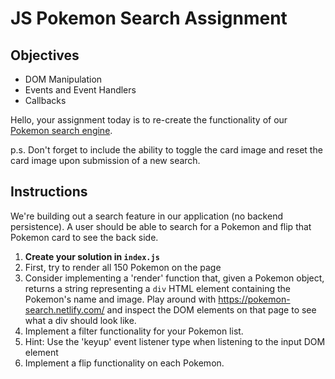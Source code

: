 # JS Pokemon Search Assignment

## Objectives

- DOM Manipulation
- Events and Event Handlers
- Callbacks

Hello, your assignment today is to re-create the functionality of our [Pokemon search engine](https://pokemon-search.netlify.com/).

p.s. Don't forget to include the ability to toggle the card image and reset the card image upon submission of a new search.

## Instructions

We're building out a search feature in our application (no backend persistence). A user should be able to search for a Pokemon and flip that Pokemon card to see the back side.


1. **Create your solution in `index.js`**
2. First, try to render all 150 Pokemon on the page
3. Consider implementing a 'render' function that, given a Pokemon object, returns a string representing a `div` HTML element containing the Pokemon's name and image. Play around with https://pokemon-search.netlify.com/ and inspect the DOM elements on that page to see what a div should look like.
4. Implement a filter functionality for your Pokemon list.
5. Hint: Use the 'keyup' event listener type when listening to the input DOM element
6. Implement a flip functionality on each Pokemon.
